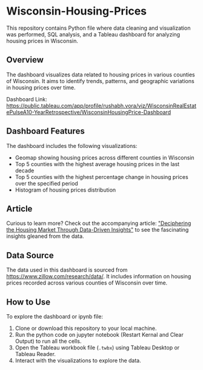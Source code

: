 # Wisconsin-Housing-Prices

This repository contains Python file where data cleaning and visualization was performed, SQL analysis, and a Tableau dashboard for analyzing housing prices in Wisconsin.

## Overview

The dashboard visualizes data related to housing prices in various counties of Wisconsin. It aims to identify trends, patterns, and geographic variations in housing prices over time.

Dashboard Link: https://public.tableau.com/app/profile/rushabh.vora/viz/WisconsinRealEstatePulseA10-YearRetrospective/WisconsinHousingPrice-Dashboard

## Dashboard Features

The dashboard includes the following visualizations:

- Geomap showing housing prices across different counties in Wisconsin
- Top 5 counties with the highest average housing prices in the last decade
- Top 5 counties with the highest percentage change in housing prices over the specified period
- Histogram of housing prices distribution

## Article

Curious to learn more? Check out the accompanying article: ["Deciphering the Housing Market Through Data-Driven Insights"](https://medium.com/@rvora3/deciphering-the-housing-market-through-data-driven-insights-95477b0f439e)  to see the fascinating insights gleaned from the data.

## Data Source

The data used in this dashboard is sourced from https://www.zillow.com/research/data/. It includes information on housing prices recorded across various counties of Wisconsin over time.

## How to Use

To explore the dashboard or ipynb file:

1. Clone or download this repository to your local machine.
2. Run the python code on jupyter notebook (Restart Kernal and Clear Output) to run all the cells.
3. Open the Tableau workbook file (`.twbx`) using Tableau Desktop or Tableau Reader.
4. Interact with the visualizations to explore the data.

